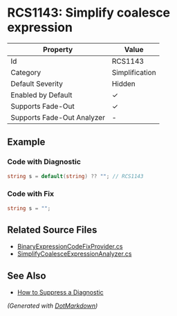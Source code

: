 # RCS1143: Simplify coalesce expression

| Property                    | Value          |
| --------------------------- | -------------- |
| Id                          | RCS1143        |
| Category                    | Simplification |
| Default Severity            | Hidden         |
| Enabled by Default          | &#x2713;       |
| Supports Fade\-Out          | &#x2713;       |
| Supports Fade\-Out Analyzer | \-             |

## Example

### Code with Diagnostic

```csharp
string s = default(string) ?? ""; // RCS1143
```

### Code with Fix

```csharp
string s = "";
```

## Related Source Files

* [BinaryExpressionCodeFixProvider.cs](../../src/Analyzers.CodeFixes/CSharp/CodeFixes/BinaryExpressionCodeFixProvider.cs)
* [SimplifyCoalesceExpressionAnalyzer.cs](../../src/Analyzers/CSharp/Analysis/SimplifyCoalesceExpressionAnalyzer.cs)

## See Also

* [How to Suppress a Diagnostic](../HowToConfigureAnalyzers.md#how-to-suppress-a-diagnostic)

*\(Generated with [DotMarkdown](http://github.com/JosefPihrt/DotMarkdown)\)*